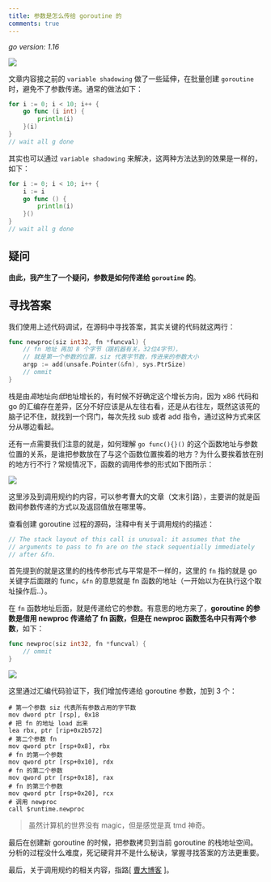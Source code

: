 ```yaml
---
title: 参数是怎么传给 goroutine 的
comments: true
---
```


*go version: 1.16*

![](https://s2.loli.net/2022/06/27/j7xI9vwEdRF8eTB.png)

文章内容接之前的 `variable shadowing`  做了一些延伸，在批量创建 `goroutine` 时，避免不了参数传递。通常的做法如下：

```go
for i := 0; i < 10; i++ {
    go func (i int) {
        println(i)
    }(i)
}
// wait all g done
```

<!--more-->

其实也可以通过 `variable shadowing` 来解决，这两种方法达到的效果是一样的，如下：

```go
for i := 0; i < 10; i++ {
    i := i
    go func () {
        println(i)
    }()
}
// wait all g done
```



## 疑问

**由此，我产生了一个疑问，参数是如何传递给 `goroutine` 的**。

## 寻找答案

我们使用上述代码调试，在源码中寻找答案，其实关键的代码就这两行：

```go
func newproc(siz int32, fn *funcval) {
    // fn 地址 再加 8 个字节（跟机器有关，32位4字节），
    // 就是第一个参数的位置，siz 代表字节数，传进来的参数大小
    argp := add(unsafe.Pointer(&fn), sys.PtrSize)
    // ommit
}
```



栈是由*高*地址向*低*地址增长的，有时候不好确定这个增长方向，因为 x86 代码和 go 的汇编存在差异，区分不好应该是从左往右看，还是从右往左，既然这该死的脑子记不住，就找到一个窍门，每次先找 sub 或者 add 指令，通过这种方式来区分从哪边看起。



还有一点需要我们注意的就是，如何理解 `go func(){}()` 的这个函数地址与参数位置的关系，是谁把参数放在了与这个函数位置挨着的地方？为什么要挨着放在别的地方行不行？常规情况下，函数的调用传参的形式如下图所示：

![](https://s2.loli.net/2022/06/27/QgtHDkSq75E9sGJ.png)

这里涉及到调用规约的内容，可以参考曹大的文章（文末引路），主要讲的就是函数间参数传递的方式以及返回值放在哪里等。



查看创建 goroutine 过程的源码，注释中有关于调用规约的描述：

```go
// The stack layout of this call is unusual: it assumes that the
// arguments to pass to fn are on the stack sequentially immediately
// after &fn.
```

首先提到的就是这里的的栈传参形式与平常是不一样的，这里的 `fn` 指的就是 go 关键字后面跟的 func，`&fn` 的意思就是 fn 函数的地址（一开始以为在执行这个取址操作后..）。



在 `fn` 函数地址后面，就是传递给它的参数。有意思的地方来了，**goroutine 的参数是借用 newproc 传递给了 fn 函数，但是在 newproc 函数签名中只有两个参数**，如下：

```go
func newproc(siz int32, fn *funcval) {
    // ommit
}
```



![](https://s2.loli.net/2022/06/27/VNzjKJUTlZWnf13.png)



这里通过汇编代码验证下，我们增加传递给 goroutine 参数，加到 3 个：

```assembly
# 第一个参数 siz 代表所有参数占用的字节数
mov dword ptr [rsp], 0x18
# 把 fn 的地址 load 出来
lea rbx, ptr [rip+0x2b572]
# 第二个参数 fn
mov qword ptr [rsp+0x8], rbx
# fn 的第一个参数
mov qword ptr [rsp+0x10], rdx
# fn 的第二个参数
mov qword ptr [rsp+0x18], rax
# fn 的第三个参数
mov qword ptr [rsp+0x20], rcx
# 调用 newproc
call $runtime.newproc
```

> 虽然计算机的世界没有 magic，但是感觉是真 tmd 神奇。



最后在创建新 goroutine 的时候，把参数拷贝到当前 goroutine 的栈地址空间。分析的过程没什么难度，死记硬背并不是什么秘诀，掌握寻找答案的方法更重要。



最后，关于调用规约的相关内容，指路[ [曹大博客](https://www.xargin.com/go1-17-new-calling-convention/) ]。